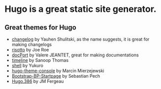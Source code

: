 # Hugo is a great static site generator.

## Great themes for Hugo
 - [changelog](https://themes.gohugo.io/themes/hugo-changelog-theme/) by Yauhen Shulitski, as the name suggests, it is great for making changelogs
 - [risotto](https://themes.gohugo.io/themes/risotto/) by Joe Roe
 - [docPort](https://themes.gohugo.io/themes/hugo-theme-docport/) by Valere JEANTET, great for making documentations
 - [timeline](https://themes.gohugo.io/themes/hugo-theme-timeline/) by Sanoop Thomas
 - [shell](https://themes.gohugo.io/themes/hugo-theme-shell/) by Yukuro 
 - [hugo-theme-console](https://themes.gohugo.io/themes/hugo-theme-console/) by Marcin Mierzejewski
 - [Bootstrap-BP-Startpage](https://themes.gohugo.io/themes/bootstrap-bp-hugo-startpage/) by Sebastian Pech
 - [Hugo.386](https://themes.gohugo.io/themes/hugo.386/) by JM Fergeau
